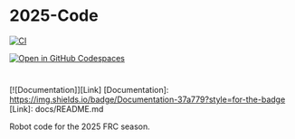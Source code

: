 # 2025-Code

[![CI](https://github.com/FRC1640/2025-Code/actions/workflows/ci.yaml/badge.svg?branch=master)](https://github.com/FRC1640/2025-Code/actions/workflows/ci.yaml)

[![Open in GitHub Codespaces](https://github.com/codespaces/badge.svg)](https://codespaces.new/FRC1640/2025-Code?quickstart=1)


#
[![Documentation]][Link]
[Documentation]: https://img.shields.io/badge/Documentation-37a779?style=for-the-badge
[Link]: docs/README.md



Robot code for the 2025 FRC season.

